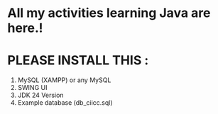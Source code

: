 # All my activities learning Java are here.!

# PLEASE INSTALL THIS : 
1. MySQL (XAMPP) or any MySQL
2. SWING UI
3. JDK 24 Version
4. Example database (db_ciicc.sql)
